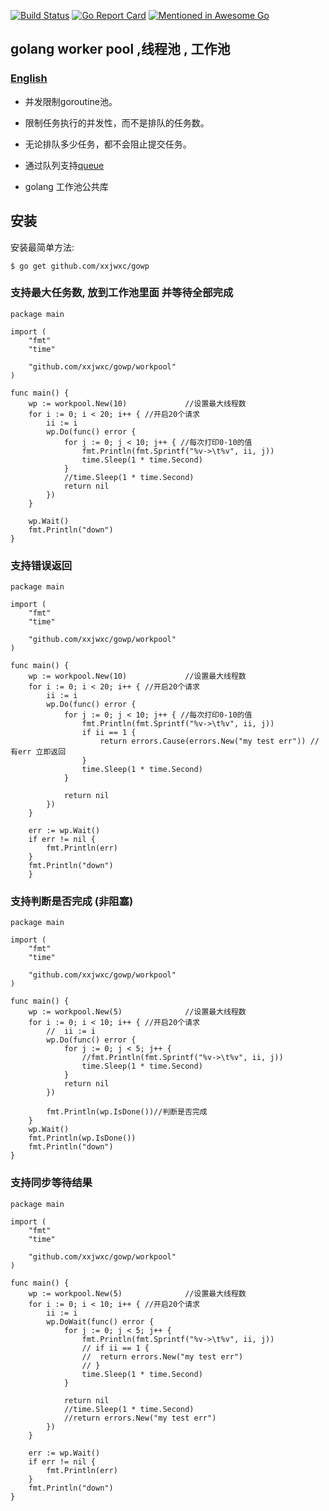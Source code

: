 [![Build Status](https://travis-ci.org/xxjwxc/gowp.svg?branch=master)](https://travis-ci.org/xxjwxc/gowp)
[![Go Report Card](https://goreportcard.com/badge/github.com/xxjwxc/gowp)](https://goreportcard.com/report/github.com/xxjwxc/gowp)
[![Mentioned in Awesome Go](https://awesome.re/mentioned-badge.svg)](https://github.com/avelino/awesome-go)

## golang worker pool ,线程池 , 工作池
### [English](README_cn.md)
- 并发限制goroutine池。
- 限制任务执行的并发性，而不是排队的任务数。
- 无论排队多少任务，都不会阻止提交任务。
- 通过队列支持[queue](https://github.com/xxjwxc/public/tree/master/myqueue)

- golang 工作池公共库

## 安装

安装最简单方法:

```
$ go get github.com/xxjwxc/gowp
```

### 支持最大任务数, 放到工作池里面 并等待全部完成

```
package main

import (
	"fmt"
	"time"

	"github.com/xxjwxc/gowp/workpool"
)

func main() {
	wp := workpool.New(10)             //设置最大线程数
	for i := 0; i < 20; i++ { //开启20个请求
		ii := i
		wp.Do(func() error {
			for j := 0; j < 10; j++ { //每次打印0-10的值
				fmt.Println(fmt.Sprintf("%v->\t%v", ii, j))
				time.Sleep(1 * time.Second)
			}
			//time.Sleep(1 * time.Second)
			return nil
		})
	}

	wp.Wait()
	fmt.Println("down")
}
```

### 支持错误返回
```
package main

import (
	"fmt"
	"time"

	"github.com/xxjwxc/gowp/workpool"
)

func main() {
	wp := workpool.New(10)             //设置最大线程数
	for i := 0; i < 20; i++ { //开启20个请求
		ii := i
		wp.Do(func() error {
			for j := 0; j < 10; j++ { //每次打印0-10的值
				fmt.Println(fmt.Sprintf("%v->\t%v", ii, j))
				if ii == 1 {
					return errors.Cause(errors.New("my test err")) //有err 立即返回
				}
				time.Sleep(1 * time.Second)
			}

			return nil
		})
	}

	err := wp.Wait()
	if err != nil {
		fmt.Println(err)
	}
	fmt.Println("down")
	}
```

### 支持判断是否完成 (非阻塞)

```
package main

import (
	"fmt"
	"time"

	"github.com/xxjwxc/gowp/workpool"
)

func main() {
	wp := workpool.New(5)              //设置最大线程数
	for i := 0; i < 10; i++ { //开启20个请求
		//	ii := i
		wp.Do(func() error {
			for j := 0; j < 5; j++ { 
				//fmt.Println(fmt.Sprintf("%v->\t%v", ii, j))
				time.Sleep(1 * time.Second)
			}
			return nil
		})

		fmt.Println(wp.IsDone())//判断是否完成
	}
	wp.Wait()
	fmt.Println(wp.IsDone())
	fmt.Println("down")
}
```

### 支持同步等待结果

```
package main

import (
	"fmt"
	"time"

	"github.com/xxjwxc/gowp/workpool"
)

func main() {
	wp := workpool.New(5)              //设置最大线程数
	for i := 0; i < 10; i++ { //开启20个请求
		ii := i
		wp.DoWait(func() error {
			for j := 0; j < 5; j++ {
				fmt.Println(fmt.Sprintf("%v->\t%v", ii, j))
				// if ii == 1 {
				// 	return errors.New("my test err")
				// }
				time.Sleep(1 * time.Second)
			}

			return nil
			//time.Sleep(1 * time.Second)
			//return errors.New("my test err")
		})
	}

	err := wp.Wait()
	if err != nil {
		fmt.Println(err)
	}
	fmt.Println("down")
}
```
